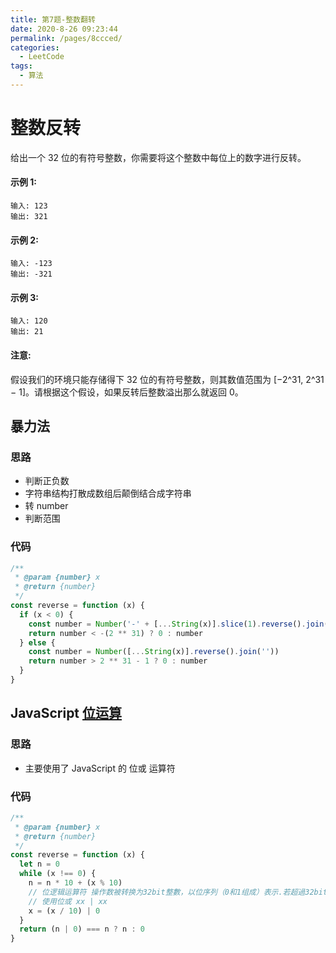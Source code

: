 ```yaml
---
title: 第7题-整数翻转
date: 2020-8-26 09:23:44
permalink: /pages/8ccced/
categories:
  - LeetCode
tags:
  - 算法
---
```


# 整数反转

给出一个 32 位的有符号整数，你需要将这个整数中每位上的数字进行反转。

#### 示例 1:

```
输入: 123
输出: 321
```

<!-- more -->

#### 示例 2:

```
输入: -123
输出: -321
```

#### 示例 3:

```
输入: 120
输出: 21
```

#### 注意:

假设我们的环境只能存储得下 32 位的有符号整数，则其数值范围为 [−2^31, 2^31 − 1]。请根据这个假设，如果反转后整数溢出那么就返回 0。

## 暴力法

### 思路

- 判断正负数
- 字符串结构打散成数组后颠倒结合成字符串
- 转 number
- 判断范围

### 代码

```JavaScript
/**
 * @param {number} x
 * @return {number}
 */
const reverse = function (x) {
  if (x < 0) {
    const number = Number('-' + [...String(x)].slice(1).reverse().join(''))
    return number < -(2 ** 31) ? 0 : number
  } else {
    const number = Number([...String(x)].reverse().join(''))
    return number > 2 ** 31 - 1 ? 0 : number
  }
}
```

## JavaScript [位运算](https://developer.mozilla.org/zh-CN/docs/Web/JavaScript/Guide/Expressions_and_Operators)

### 思路

- 主要使用了 JavaScript 的 位或 运算符

### 代码

```JavaScript
/**
 * @param {number} x
 * @return {number}
 */
const reverse = function (x) {
  let n = 0
  while (x !== 0) {
    n = n * 10 + (x % 10)
    // 位逻辑运算符 操作数被转换为32bit整數，以位序列（0和1组成）表示.若超過32bits，則取低位32bit
    // 使用位或 xx | xx
    x = (x / 10) | 0
  }
  return (n | 0) === n ? n : 0
}

```
